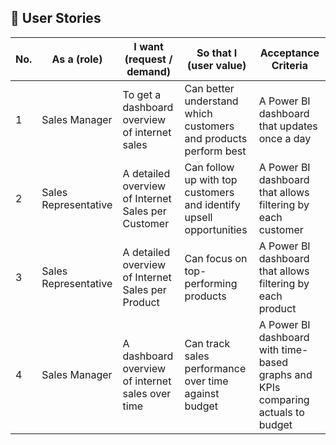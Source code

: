 ## 👥 User Stories

| No. | As a (role)          | I want (request / demand)                         | So that I (user value)                                                  | Acceptance Criteria                                                                   |
|-----|----------------------|---------------------------------------------------|-------------------------------------------------------------------------|----------------------------------------------------------------------------------------|
| 1   | Sales Manager        | To get a dashboard overview of internet sales     | Can better understand which customers and products perform best         | A Power BI dashboard that updates once a day                                          |
| 2   | Sales Representative | A detailed overview of Internet Sales per Customer| Can follow up with top customers and identify upsell opportunities      | A Power BI dashboard that allows filtering by each customer                           |
| 3   | Sales Representative | A detailed overview of Internet Sales per Product | Can focus on top-performing products                                    | A Power BI dashboard that allows filtering by each product                            |
| 4   | Sales Manager        | A dashboard overview of internet sales over time  | Can track sales performance over time against budget                    | A Power BI dashboard with time-based graphs and KPIs comparing actuals to budget      |

